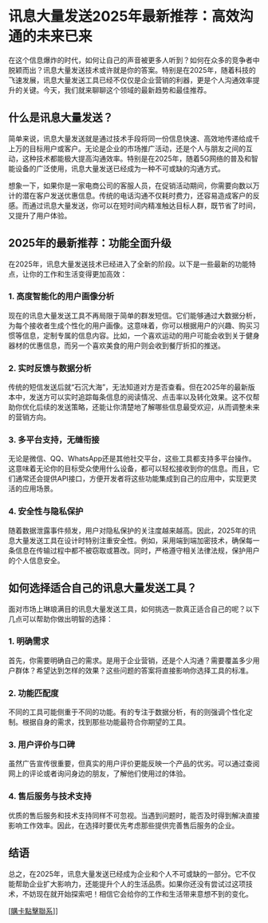 # 讯息大量发送2025年最新推荐：高效沟通的未来已来

在这个信息爆炸的时代，如何让自己的声音被更多人听到？如何在众多的竞争者中脱颖而出？讯息大量发送技术或许就是你的答案。特别是在2025年，随着科技的飞速发展，讯息大量发送工具已经不仅仅是企业营销的利器，更是个人沟通效率提升的关键。今天，我们就来聊聊这个领域的最新趋势和最佳推荐。

## 什么是讯息大量发送？

简单来说，讯息大量发送就是通过技术手段将同一份信息快速、高效地传递给成千上万的目标用户或客户。无论是企业的市场推广活动，还是个人与朋友之间的互动，这种技术都能极大提高沟通效率。特别是在2025年，随着5G网络的普及和智能设备的广泛使用，讯息大量发送已经成为一种不可或缺的沟通方式。

想象一下，如果你是一家电商公司的客服人员，在促销活动期间，你需要向数以万计的潜在客户发送优惠信息。传统的电话沟通不仅耗时费力，还容易造成客户的反感。而通过讯息大量发送，你可以在短时间内精准触达目标人群，既节省了时间，又提升了用户体验。

## 2025年的最新推荐：功能全面升级

在2025年，讯息大量发送技术已经进入了全新的阶段。以下是一些最新的功能特点，让你的工作和生活变得更加高效：

### 1. 高度智能化的用户画像分析

现在的讯息大量发送工具不再局限于简单的群发短信。它们能够通过大数据分析，为每个接收者生成个性化的用户画像。这意味着，你可以根据用户的兴趣、购买习惯等信息，定制专属的信息内容。比如，一个喜欢运动的用户可能会收到关于健身器材的优惠信息，而另一个喜欢美食的用户则会收到餐厅折扣的推送。

### 2. 实时反馈与数据分析

传统的短信发送后就“石沉大海”，无法知道对方是否查看。但在2025年的最新版本中，发送方可以实时追踪每条信息的阅读情况、点击率以及转化效果。这不仅帮助你优化后续的发送策略，还能让你清楚地了解哪些信息最受欢迎，从而调整未来的营销方向。

### 3. 多平台支持，无缝衔接

无论是微信、QQ、WhatsApp还是其他社交平台，这些工具都支持多平台操作。这意味着无论你的目标受众使用什么设备，都可以轻松接收到你的信息。而且，它们通常还会提供API接口，方便开发者将这些功能集成到自己的应用中，实现更灵活的应用场景。

### 4. 安全性与隐私保护

随着数据泄露事件频发，用户对隐私保护的关注度越来越高。因此，2025年的讯息大量发送工具在设计时特别注重安全性。例如，采用端到端加密技术，确保每一条信息在传输过程中都不被窃取或篡改。同时，严格遵守相关法律法规，保护用户的个人信息安全。

## 如何选择适合自己的讯息大量发送工具？

面对市场上琳琅满目的讯息大量发送工具，如何挑选一款真正适合自己的呢？以下几点可以帮助你做出明智的选择：

### 1. 明确需求

首先，你需要明确自己的需求。是用于企业营销，还是个人沟通？需要覆盖多少用户群体？希望达到怎样的效果？这些问题的答案将直接影响你选择工具的标准。

### 2. 功能匹配度

不同的工具可能侧重于不同的功能。有的专注于数据分析，有的则强调个性化定制。根据自身的需求，找到那些功能最符合你期望的工具。

### 3. 用户评价与口碑

虽然广告宣传很重要，但真实的用户评价更能反映一个产品的优劣。可以通过查阅网上的评论或者询问身边的朋友，了解他们使用过的体验。

### 4. 售后服务与技术支持

优质的售后服务和技术支持同样不可忽视。当遇到问题时，能否及时得到解决直接影响工作效率。因此，在选择时要优先考虑那些提供完善售后服务的企业。

## 结语

总之，在2025年，讯息大量发送已经成为企业和个人不可或缺的一部分。它不仅能帮助企业扩大影响力，还能提升个人的生活品质。如果你还没有尝试过这项技术，不妨现在就开始探索吧！相信它会给你的工作和生活带来意想不到的变化。

[[購卡點擊聯系](https://t.me/s/SXDXQF)]]